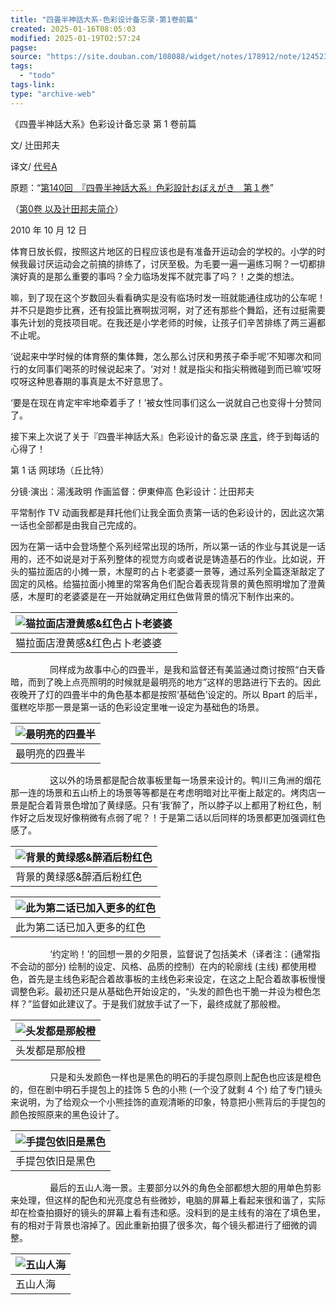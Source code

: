 ```yaml
---
title: "四畳半神話大系-色彩设计备忘录-第1卷前篇"
created: 2025-01-16T08:05:03
modified: 2025-01-19T02:57:24
pagse:
source: "https://site.douban.com/108088/widget/notes/178912/note/124523646/"
tags:
  - "todo"
tags-link:
type: "archive-web"
---
```


《四畳半神話大系》色彩设计备忘录 第 1 卷前篇

文/ 辻田邦夫

译文/ [代号A](https://www.douban.com/link2/?url=http%3A%2F%2Fwww.douban.com%2Fpeople%2FTAIGOUA%2F)

原题：“[第140回　『四畳半神話大系』色彩設計おぼえがき　第１巻](https://www.douban.com/link2/?url=http%3A%2F%2Fwww.style.fm%2Fas%2F05_column%2Ftsujita%2Ftsujita140.shtml&link2key=706d0919f9)”

（[第0卷 以及辻田邦夫简介](https://www.douban.com/link2/?url=http%3A%2F%2Fsite.douban.com%2Fwidget%2Fnotes%2F178912%2Fnote%2F104492148)）

2010 年 10 月 12 日

体育日放长假，按照这片地区的日程应该也是有准备开运动会的学校的。小学的时候我最讨厌运动会之前搞的排练了，讨厌至极。为毛要一遍一遍练习啊？一切都排演好真的是那么重要的事吗？全力临场发挥不就完事了吗？！之类的想法。

嘛，到了现在这个岁数回头看看确实是没有临场时发一班就能通往成功的公车呢！并不只是跑步比赛，还有投篮比赛啊拔河啊，对了还有那些个舞蹈，还有过挺需要事先计划的竞技项目呢。在我还是小学老师的时候，让孩子们辛苦排练了两三遍都不止呢。

‘说起来中学时候的体育祭的集体舞，怎么那么讨厌和男孩子牵手呢’不知哪次和同行的女同事们喝茶的时候说起来了。‘对对！就是指尖和指尖稍微碰到而已嘛’哎呀哎呀这种思春期的事真是太不好意思了。

‘要是在现在肯定牢牢地牵着手了！’被女性同事们这么一说就自己也变得十分赞同了。

接下来上次说了关于『四畳半神話大系』色彩设计的备忘录 [序言](https://www.douban.com/link2/?url=http%3A%2F%2Fsite.douban.com%2Fwidget%2Fnotes%2F178912%2Fnote%2F104492148%2F)，终于到每话的心得了！

第 1 话 网球场（丘比特）

分镜·演出：湯浅政明 作画监督：伊東伸高 色彩设计：辻田邦夫

平常制作 TV 动画我都是拜托他们让我全面负责第一话的色彩设计的，因此这次第一话也全部都是由我自己完成的。

因为在第一话中会登场整个系列经常出现的场所，所以第一话的作业与其说是一话用的，还不如说是对于系列整体的视觉方向或者说是铸造基石的作业。比如说，开头的猫拉面店的小摊一景，木屋町的占卜老婆婆一景等，通过系列全篇逐渐敲定了固定的风格。给猫拉面小摊里的常客角色们配合着表现背景的黄色照明增加了澄黄感，木屋町的老婆婆是在一开始就确定用红色做背景的情况下制作出来的。

| ![猫拉面店澄黄感&红色占卜老婆婆](https://img3.doubanio.com/view/note/large/public/p124523646-3.jpg) |
| --- |
| 猫拉面店澄黄感&红色占卜老婆婆 |

                同样成为故事中心的四畳半，是我和监督还有美监通过商讨按照“白天昏暗，而到了晚上点亮照明的时候就是最明亮的地方”这样的思路进行下去的。因此夜晚开了灯的四畳半中的角色基本都是按照‘基础色’设定的。所以 Bpart 的后半，蛋糕吃毕那一景是第一话的色彩设定里唯一设定为基础色的场景。

| ![最明亮的四畳半](https://img9.doubanio.com/view/note/large/public/p124523646-4.jpg) |
| --- |
| 最明亮的四畳半 |

                这以外的场景都是配合故事板里每一场景来设计的。鸭川三角洲的烟花那一连的场景和五山桥上的场景等等都是在考虑明暗对比平衡上敲定的。烤肉店一景是配合着背景色增加了黄绿感。只有‘我’醉了，所以脖子以上都用了粉红色，制作好之后发现好像稍微有点弱了呢？！于是第二话以后同样的场景都更加强调红色感了。

| ![背景的黄绿感&醉酒后粉红色](https://img9.doubanio.com/view/note/large/public/p124523646-5.jpg) |
| --- |
| 背景的黄绿感&醉酒后粉红色 |

| ![此为第二话已加入更多的红色](https://img9.doubanio.com/view/note/large/public/p124523646-6.jpg) |
| --- |
| 此为第二话已加入更多的红色 |

                ‘约定哟！’的回想一景的夕阳景，监督说了包括美术（译者注：(通常指不会动的部分) 绘制的设定、风格、品质的控制）在内的轮廓线 (主线) 都使用橙色，首先是主线色彩配合着故事板的主线色彩来设定，在这之上配合着故事板慢慢调整色彩。最初还只是从基础色开始设定的，“头发的颜色也干脆一并设为橙色怎样？”监督如此建议了。于是我们就放手试了一下，最终成就了那般橙。

| ![头发都是那般橙](https://img3.doubanio.com/view/note/large/public/p124523646-7.jpg) |
| --- |
| 头发都是那般橙 |

                只是和头发颜色一样也是黑色的明石的手提包原则上配色也应该是橙色的，但在剧中明石手提包上的挂饰 5 色的小熊 (一个没了就剩 4 个) 给了专门镜头来说明，为了给观众一个小熊挂饰的直观清晰的印象，特意把小熊背后的手提包的颜色按照原来的黑色设计了。

| ![手提包依旧是黑色](https://img1.doubanio.com/view/note/large/public/p124523646-8.jpg) |
| --- |
| 手提包依旧是黑色 |

                最后的五山人海一景。主要部分以外的角色全部都想大胆的用单色剪影来处理，但这样的配色和光亮度总有些微妙，电脑的屏幕上看起来很和谐了，实际却在检查拍摄好的镜头的屏幕上看有违和感。没料到的是主线有的溶在了填色里，有的相对于背景也溶掉了。因此重新拍摄了很多次，每个镜头都进行了细微的调整。

| ![五山人海](https://img1.doubanio.com/view/note/large/public/p124523646-9.jpg) |
| --- |
| 五山人海 |

